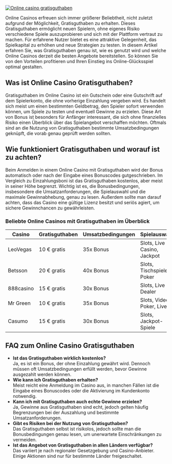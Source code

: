 [![Online casino gratisguthaben](https://123-caf.pages.dev/gitsignup.png)](https://vrmoo.ru/Bt82HjjY)

<p>Online Casinos erfreuen sich immer größerer Beliebtheit, nicht zuletzt aufgrund der Möglichkeit, Gratisguthaben zu erhalten. Dieses Gratisguthaben ermöglicht neuen Spielern, ohne eigenes Risiko verschiedene Spiele auszuprobieren und sich mit der Plattform vertraut zu machen. Für erfahrene Nutzer bietet es eine attraktive Gelegenheit, das Spielkapital zu erhöhen und neue Strategien zu testen. In diesem Artikel erfahren Sie, was Gratisguthaben genau ist, wie es genutzt wird und welche Online Casinos derzeit die besten Angebote bereitstellen. So können Sie von den Vorteilen profitieren und Ihren Einstieg ins Online-Glücksspiel optimal gestalten.</p>  <h2>Was ist Online Casino Gratisguthaben?</h2> <p>Gratisguthaben im Online Casino ist ein Gutschein oder eine Gutschrift auf dem Spielerkonto, die ohne vorherige Einzahlung vergeben wird. Es handelt sich meist um einen bestimmten Geldbetrag, den Spieler sofort verwenden können, um Spiele zu testen und eventuell Gewinne zu erzielen. Diese Art von Bonus ist besonders für Anfänger interessant, die sich ohne finanzielles Risiko einen Überblick über das Spielangebot verschaffen möchten. Oftmals sind an die Nutzung von Gratisguthaben bestimmte Umsatzbedingungen geknüpft, die vorab genau geprüft werden sollten.</p>  <h2>Wie funktioniert Gratisguthaben und worauf ist zu achten?</h2> <p>Beim Anmelden in einem Online Casino mit Gratisguthaben wird der Bonus automatisch oder nach der Eingabe eines Bonuscodes gutgeschrieben. Im Vergleich zu Einzahlungsboni ist das Gratisguthaben kostenlos, aber meist in seiner Höhe begrenzt. Wichtig ist es, die Bonusbedingungen, insbesondere die Umsatzanforderungen, die Spielauswahl und die maximale Gewinnabhebung, genau zu lesen. Außerdem sollte man darauf achten, dass das Casino eine gültige Lizenz besitzt und seriös agiert, um sichere Gewinnchancen zu gewährleisten.</p>  <h3>Beliebte Online Casinos mit Gratisguthaben im Überblick</h3> <table>   <thead>     <tr>       <th>Casino</th>       <th>Gratisguthaben</th>       <th>Umsatzbedingungen</th>       <th>Spielauswahl</th>     </tr>   </thead>   <tbody>     <tr>       <td>LeoVegas</td>       <td>10 € gratis</td>       <td>35x Bonus</td>       <td>Slots, Live Casino, Jackpot</td>     </tr>     <tr>       <td>Betsson</td>       <td>20 € gratis</td>       <td>40x Bonus</td>       <td>Slots, Tischspiele, Poker</td>     </tr>     <tr>       <td>888casino</td>       <td>15 € gratis</td>       <td>30x Bonus</td>       <td>Slots, Live Dealer</td>     </tr>     <tr>       <td>Mr Green</td>       <td>10 € gratis</td>       <td>35x Bonus</td>       <td>Slots, Video Poker, Live</td>     </tr>     <tr>       <td>Casumo</td>       <td>15 € gratis</td>       <td>30x Bonus</td>       <td>Slots, Jackpot-Spiele</td>     </tr>   </tbody> </table>  <h2>FAQ zum Online Casino Gratisguthaben</h2> <ul>   <li><strong>Ist das Gratisguthaben wirklich kostenlos?</strong><br>Ja, es ist ein Bonus, der ohne Einzahlung gewährt wird. Dennoch müssen oft Umsatzbedingungen erfüllt werden, bevor Gewinne ausgezahlt werden können.</li>   <li><strong>Wie kann ich Gratisguthaben erhalten?</strong><br>Meist reicht eine Anmeldung im Casino aus, in manchen Fällen ist die Eingabe eines Bonuscodes oder die Aktivierung im Kundenkonto notwendig.</li>   <li><strong>Kann ich mit Gratisguthaben auch echte Gewinne erzielen?</strong><br>Ja, Gewinne aus Gratisguthaben sind echt, jedoch gelten häufig Begrenzungen bei der Auszahlung und bestimmte Umsatzanforderungen.</li>   <li><strong>Gibt es Risiken bei der Nutzung von Gratisguthaben?</strong><br>Das Gratisguthaben selbst ist risikolos, jedoch sollte man die Bonusbedingungen genau lesen, um unerwartete Einschränkungen zu vermeiden.</li>   <li><strong>Ist das Angebot von Gratisguthaben in allen Ländern verfügbar?</strong><br>Das variiert je nach regionaler Gesetzgebung und Casino-Anbieter. Einige Aktionen sind nur für bestimmte Länder freigeschaltet.</li> </ul>